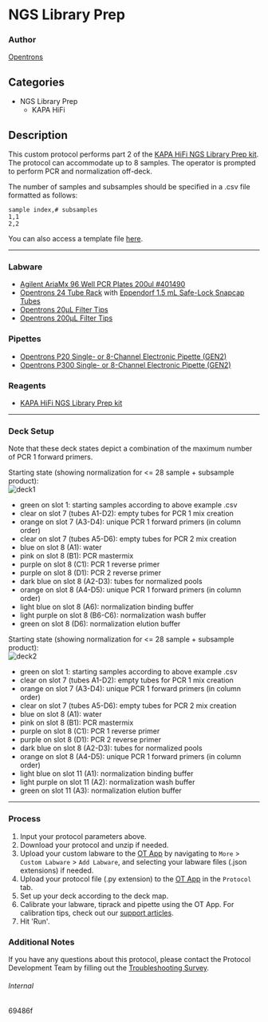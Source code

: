 # NGS Library Prep

### Author
[Opentrons](https://opentrons.com/)



## Categories
* NGS Library Prep
	* KAPA HiFi

## Description

This custom protocol performs part 2 of the [KAPA HiFi NGS Library Prep kit](https://sequencing.roche.com/en/products-solutions/products/sample-preparation/library-amplification/kapa-hifi-kits.html). The protocol can accommodate up to 8 samples. The operator is prompted to perform PCR and normalization off-deck.

The number of samples and subsamples should be specified in a .csv file formatted as follows:

```
sample index,# subsamples
1,1
2,2
```

You can also access a template file [here](https://opentrons-protocol-library-website.s3.amazonaws.com/custom-README-images/69486f/ex.csv).

---

### Labware
* [Agilent AriaMx 96 Well PCR Plates 200ul #401490](https://www.agilent.com/store/en_US/Prod-401490/401490)
* [Opentrons 24 Tube Rack](https://shop.opentrons.com/4-in-1-tube-rack-set/) with [Eppendorf 1.5 mL Safe-Lock Snapcap Tubes](https://online-shop.eppendorf.us/US-en/Laboratory-Consumables-44512/Tubes-44515/Eppendorf-Safe-Lock-Tubes-PF-8863.html)
* [Opentrons 20µL Filter Tips](https://shop.opentrons.com/opentrons-20ul-filter-tips/)
* [Opentrons 200µL Filter Tips](https://shop.opentrons.com/opentrons-200ul-filter-tips/)

### Pipettes
* [Opentrons P20 Single- or 8-Channel Electronic Pipette (GEN2)](https://shop.opentrons.com/8-channel-electronic-pipette/)
* [Opentrons P300 Single- or 8-Channel Electronic Pipette (GEN2)](https://shop.opentrons.com/8-channel-electronic-pipette/)

### Reagents
* [KAPA HiFi NGS Library Prep kit](https://sequencing.roche.com/en/products-solutions/products/sample-preparation/library-amplification/kapa-hifi-kits.html)

---

### Deck Setup

Note that these deck states depict a combination of the maximum number of PCR 1 forward primers.

Starting state (showing normalization for <= 28 sample + subsample product):  
![deck1](https://opentrons-protocol-library-website.s3.amazonaws.com/custom-README-images/69486f/deck1-5.png)  
* green on slot 1: starting samples according to above example .csv
* clear on slot 7 (tubes A1-D2): empty tubes for PCR 1 mix creation
* orange on slot 7 (A3-D4): unique PCR 1 forward primers (in column order)
* clear on slot 7 (tubes A5-D6): empty tubes for PCR 2 mix creation
* blue on slot 8 (A1): water
* pink on slot 8 (B1): PCR mastermix
* purple on slot 8 (C1): PCR 1 reverse primer
* purple on slot 8 (D1): PCR 2 reverse primer
* dark blue on slot 8 (A2-D3): tubes for normalized pools
* orange on slot 8 (A4-D5): unique PCR 1 forward primers (in column order)
* light blue on slot 8 (A6): normalization binding buffer
* light purple on slot 8 (B6-C6): normalization wash buffer
* green on slot 8 (D6): normalization elution buffer

Starting state (showing normalization for <= 28 sample + subsample product):  
![deck2](https://opentrons-protocol-library-website.s3.amazonaws.com/custom-README-images/69486f/deck2-4.png)
* green on slot 1: starting samples according to above example .csv
* clear on slot 7 (tubes A1-D2): empty tubes for PCR 1 mix creation
* orange on slot 7 (A3-D4): unique PCR 1 forward primers (in column order)
* clear on slot 7 (tubes A5-D6): empty tubes for PCR 2 mix creation
* blue on slot 8 (A1): water
* pink on slot 8 (B1): PCR mastermix
* purple on slot 8 (C1): PCR 1 reverse primer
* purple on slot 8 (D1): PCR 2 reverse primer
* dark blue on slot 8 (A2-D3): tubes for normalized pools
* orange on slot 8 (A4-D5): unique PCR 1 forward primers (in column order)
* light blue on slot 11 (A1): normalization binding buffer
* light purple on slot 11 (A2): normalization wash buffer
* green on slot 11 (A3): normalization elution buffer

---

### Process
1. Input your protocol parameters above.
2. Download your protocol and unzip if needed.
3. Upload your custom labware to the [OT App](https://opentrons.com/ot-app) by navigating to `More` > `Custom Labware` > `Add Labware`, and selecting your labware files (.json extensions) if needed.
4. Upload your protocol file (.py extension) to the [OT App](https://opentrons.com/ot-app) in the `Protocol` tab.
5. Set up your deck according to the deck map.
6. Calibrate your labware, tiprack and pipette using the OT App. For calibration tips, check out our [support articles](https://support.opentrons.com/en/collections/1559720-guide-for-getting-started-with-the-ot-2).
7. Hit 'Run'.

### Additional Notes
If you have any questions about this protocol, please contact the Protocol Development Team by filling out the [Troubleshooting Survey](https://protocol-troubleshooting.paperform.co/).

###### Internal
69486f
